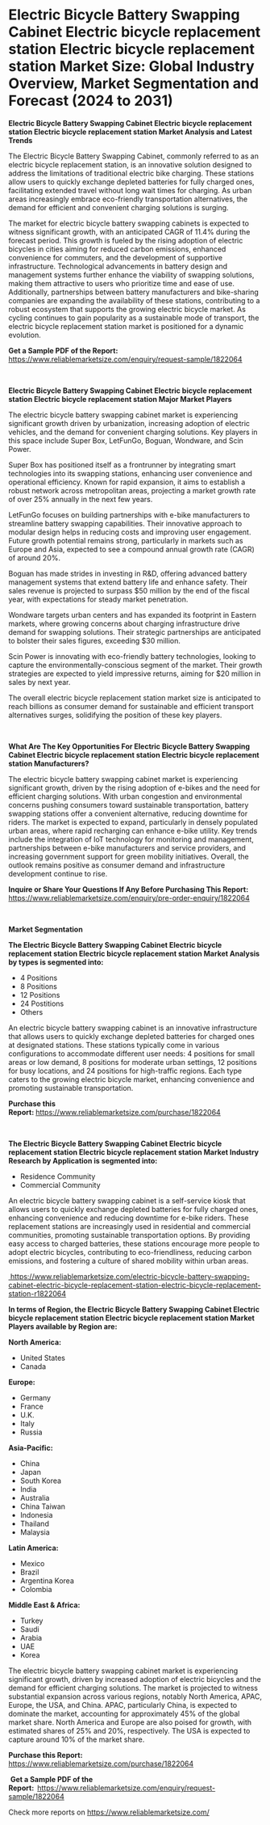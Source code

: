 <p><h1>Electric Bicycle Battery Swapping Cabinet
Electric bicycle replacement station
Electric bicycle replacement station Market Size: Global Industry Overview, Market Segmentation and Forecast (2024 to 2031)</h1></p><p><strong>Electric Bicycle Battery Swapping Cabinet
Electric bicycle replacement station
Electric bicycle replacement station Market Analysis and Latest Trends</strong></p>
<p><p>The Electric Bicycle Battery Swapping Cabinet, commonly referred to as an electric bicycle replacement station, is an innovative solution designed to address the limitations of traditional electric bike charging. These stations allow users to quickly exchange depleted batteries for fully charged ones, facilitating extended travel without long wait times for charging. As urban areas increasingly embrace eco-friendly transportation alternatives, the demand for efficient and convenient charging solutions is surging.</p><p>The market for electric bicycle battery swapping cabinets is expected to witness significant growth, with an anticipated CAGR of 11.4% during the forecast period. This growth is fueled by the rising adoption of electric bicycles in cities aiming for reduced carbon emissions, enhanced convenience for commuters, and the development of supportive infrastructure. Technological advancements in battery design and management systems further enhance the viability of swapping solutions, making them attractive to users who prioritize time and ease of use. Additionally, partnerships between battery manufacturers and bike-sharing companies are expanding the availability of these stations, contributing to a robust ecosystem that supports the growing electric bicycle market. As cycling continues to gain popularity as a sustainable mode of transport, the electric bicycle replacement station market is positioned for a dynamic evolution.</p></p>
<p><strong>Get a Sample PDF of the Report:&nbsp;</strong> <a href="https://www.reliablemarketsize.com/enquiry/request-sample/1822064?utm_campaign=1885&utm_medium=2&utm_source=Github&utm_content=ia&utm_term=29122024&utm_id=electric-bicycle-battery-swapping-cabinet-electric-bicycle-replacement-station-electric-bicycle-replacement-station">https://www.reliablemarketsize.com/enquiry/request-sample/1822064</a></p>
<p>&nbsp;</p>
<p><strong>Electric Bicycle Battery Swapping Cabinet
Electric bicycle replacement station
Electric bicycle replacement station Major Market Players</strong></p>
<p><p>The electric bicycle battery swapping cabinet market is experiencing significant growth driven by urbanization, increasing adoption of electric vehicles, and the demand for convenient charging solutions. Key players in this space include Super Box, LetFunGo, Boguan, Wondware, and Scin Power. </p><p>Super Box has positioned itself as a frontrunner by integrating smart technologies into its swapping stations, enhancing user convenience and operational efficiency. Known for rapid expansion, it aims to establish a robust network across metropolitan areas, projecting a market growth rate of over 25% annually in the next few years.</p><p>LetFunGo focuses on building partnerships with e-bike manufacturers to streamline battery swapping capabilities. Their innovative approach to modular design helps in reducing costs and improving user engagement. Future growth potential remains strong, particularly in markets such as Europe and Asia, expected to see a compound annual growth rate (CAGR) of around 20%.</p><p>Boguan has made strides in investing in R&D, offering advanced battery management systems that extend battery life and enhance safety. Their sales revenue is projected to surpass $50 million by the end of the fiscal year, with expectations for steady market penetration.</p><p>Wondware targets urban centers and has expanded its footprint in Eastern markets, where growing concerns about charging infrastructure drive demand for swapping solutions. Their strategic partnerships are anticipated to bolster their sales figures, exceeding $30 million.</p><p>Scin Power is innovating with eco-friendly battery technologies, looking to capture the environmentally-conscious segment of the market. Their growth strategies are expected to yield impressive returns, aiming for $20 million in sales by next year.</p><p>The overall electric bicycle replacement station market size is anticipated to reach billions as consumer demand for sustainable and efficient transport alternatives surges, solidifying the position of these key players.</p></p>
<p>&nbsp;</p>
<p><strong>What Are The Key Opportunities For Electric Bicycle Battery Swapping Cabinet
Electric bicycle replacement station
Electric bicycle replacement station Manufacturers?</strong></p>
<p><p>The electric bicycle battery swapping cabinet market is experiencing significant growth, driven by the rising adoption of e-bikes and the need for efficient charging solutions. With urban congestion and environmental concerns pushing consumers toward sustainable transportation, battery swapping stations offer a convenient alternative, reducing downtime for riders. The market is expected to expand, particularly in densely populated urban areas, where rapid recharging can enhance e-bike utility. Key trends include the integration of IoT technology for monitoring and management, partnerships between e-bike manufacturers and service providers, and increasing government support for green mobility initiatives. Overall, the outlook remains positive as consumer demand and infrastructure development continue to rise.</p></p>
<p><strong>Inquire or Share Your Questions If Any Before Purchasing This Report:</strong> <a href="https://www.reliablemarketsize.com/enquiry/pre-order-enquiry/1822064?utm_campaign=1885&utm_medium=2&utm_source=Github&utm_content=ia&utm_term=29122024&utm_id=electric-bicycle-battery-swapping-cabinet-electric-bicycle-replacement-station-electric-bicycle-replacement-station">https://www.reliablemarketsize.com/enquiry/pre-order-enquiry/1822064</a></p>
<p>&nbsp;</p>
<p><strong>Market Segmentation</strong></p>
<p><strong>The Electric Bicycle Battery Swapping Cabinet
Electric bicycle replacement station
Electric bicycle replacement station Market Analysis by types is segmented into:</strong></p>
<p><ul><li>4 Positions</li><li>8 Positions</li><li>12 Positions</li><li>24 Postitions</li><li>Others</li></ul></p>
<p><p>An electric bicycle battery swapping cabinet is an innovative infrastructure that allows users to quickly exchange depleted batteries for charged ones at designated stations. These stations typically come in various configurations to accommodate different user needs: 4 positions for small areas or low demand, 8 positions for moderate urban settings, 12 positions for busy locations, and 24 positions for high-traffic regions. Each type caters to the growing electric bicycle market, enhancing convenience and promoting sustainable transportation.</p></p>
<p><strong>Purchase this Report:&nbsp;</strong><a href="https://www.reliablemarketsize.com/purchase/1822064?utm_campaign=1885&utm_medium=2&utm_source=Github&utm_content=ia&utm_term=29122024&utm_id=electric-bicycle-battery-swapping-cabinet-electric-bicycle-replacement-station-electric-bicycle-replacement-station">https://www.reliablemarketsize.com/purchase/1822064</a></p>
<p>&nbsp;</p>
<p><strong>The Electric Bicycle Battery Swapping Cabinet
Electric bicycle replacement station
Electric bicycle replacement station Market Industry Research by Application is segmented into:</strong></p>
<p><ul><li>Residence Community</li><li>Commercial Community</li></ul></p>
<p><p>An electric bicycle battery swapping cabinet is a self-service kiosk that allows users to quickly exchange depleted batteries for fully charged ones, enhancing convenience and reducing downtime for e-bike riders. These replacement stations are increasingly used in residential and commercial communities, promoting sustainable transportation options. By providing easy access to charged batteries, these stations encourage more people to adopt electric bicycles, contributing to eco-friendliness, reducing carbon emissions, and fostering a culture of shared mobility within urban areas.</p></p>
<p><a href="https://www.reliablemarketsize.com/electric-bicycle-battery-swapping-cabinet-electric-bicycle-replacement-station-electric-bicycle-replacement-station-r1822064?utm_campaign=1885&utm_medium=2&utm_source=Github&utm_content=ia&utm_term=29122024&utm_id=electric-bicycle-battery-swapping-cabinet-electric-bicycle-replacement-station-electric-bicycle-replacement-station">&nbsp;https://www.reliablemarketsize.com/electric-bicycle-battery-swapping-cabinet-electric-bicycle-replacement-station-electric-bicycle-replacement-station-r1822064</a></p>
<p><strong>In terms of Region, the Electric Bicycle Battery Swapping Cabinet
Electric bicycle replacement station
Electric bicycle replacement station Market Players available by Region are:</strong></p>
<p>
    <p> <strong> North America: </strong>
        <ul>
            <li>United States</li>
            <li>Canada</li>
        </ul>
        </p> 
    <p> <strong> Europe: </strong>
        <ul>
            <li>Germany</li>
            <li>France</li>
            <li>U.K.</li>
            <li>Italy</li>
            <li>Russia</li>
        </ul>
        </p> 
    <p> <strong> Asia-Pacific: </strong>
        <ul>
            <li>China</li>
            <li>Japan</li>
            <li>South Korea</li>
            <li>India</li>
            <li>Australia</li>
            <li>China Taiwan</li>
            <li>Indonesia</li>
            <li>Thailand</li>
            <li>Malaysia</li>
        </ul>
        </p> 
    <p> <strong> Latin America: </strong>
        <ul>
            <li>Mexico</li>
            <li>Brazil</li>
            <li>Argentina Korea</li>
            <li>Colombia</li>
        </ul>
        </p> 
    <p> <strong> Middle East & Africa: </strong>
        <ul>
            <li>Turkey</li>
            <li>Saudi</li>
            <li>Arabia</li>
            <li>UAE</li>
            <li>Korea</li>
        </ul>
    </p>
    </p>
<p><p>The electric bicycle battery swapping cabinet market is experiencing significant growth, driven by increased adoption of electric bicycles and the demand for efficient charging solutions. The market is projected to witness substantial expansion across various regions, notably North America, APAC, Europe, the USA, and China. APAC, particularly China, is expected to dominate the market, accounting for approximately 45% of the global market share. North America and Europe are also poised for growth, with estimated shares of 25% and 20%, respectively. The USA is expected to capture around 10% of the market share.</p></p>
<p><strong>Purchase this Report: </strong><a href="https://www.reliablemarketsize.com/purchase/1822064?utm_campaign=1885&utm_medium=2&utm_source=Github&utm_content=ia&utm_term=29122024&utm_id=electric-bicycle-battery-swapping-cabinet-electric-bicycle-replacement-station-electric-bicycle-replacement-station">https://www.reliablemarketsize.com/purchase/1822064</a></p>
<p>&nbsp;<strong>Get a Sample PDF of the Report:&nbsp;&nbsp;</strong><a href="https://www.reliablemarketsize.com/enquiry/request-sample/1822064?utm_campaign=1885&utm_medium=2&utm_source=Github&utm_content=ia&utm_term=29122024&utm_id=electric-bicycle-battery-swapping-cabinet-electric-bicycle-replacement-station-electric-bicycle-replacement-station">https://www.reliablemarketsize.com/enquiry/request-sample/1822064</a></p>
<p><strong></strong></p>
<p>Check more reports on <a href="https://www.reliablemarketsize.com/?utm_campaign=1885&utm_medium=2&utm_source=Github&utm_content=ia&utm_term=29122024&utm_id=electric-bicycle-battery-swapping-cabinet-electric-bicycle-replacement-station-electric-bicycle-replacement-station">https://www.reliablemarketsize.com/</a></p>